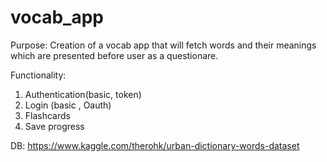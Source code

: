 # vocab_app

Purpose:
  Creation of a vocab app that will fetch words and their meanings which are presented before user as a  questionare.
  
 Functionality:
 1. Authentication(basic, token)
 2. Login (basic , Oauth)
 3. Flashcards
 4. Save progress
 

 DB:
 https://www.kaggle.com/therohk/urban-dictionary-words-dataset
